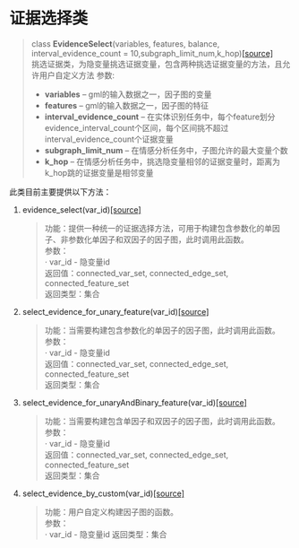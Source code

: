 # 证据选择类
> class **EvidenceSelect**(variables, features, balance, interval_evidence_count = 10,subgraph_limit_num,k_hop)[[source]](../evidence_select.py)  
挑选证据类，为隐变量挑选证据变量，包含两种挑选证据变量的方法，且允许用户自定义方法
>参数: 
> - **variables** – gml的输入数据之一，因子图的变量
> - **features** –  gml的输入数据之一，因子图的特征
> - **interval_evidence_count** – 在实体识别任务中，每个feature划分evidence_interval_count个区间，每个区间挑不超过interval_evidence_count个证据变量
> - **subgraph_limit_num** –  在情感分析任务中，子图允许的最大变量个数
> - **k_hop** –  在情感分析任务中，挑选隐变量相邻的证据变量时，距离为k_hop跳的证据变量是相邻变量

此类目前主要提供以下方法：
1. evidence_select(var_id)[[source]](../evidence_select.py)
   >功能：提供一种统一的证据选择方法，可用于构建包含参数化的单因子、非参数化单因子和双因子的因子图，此时调用此函数。  
   >参数：  
   > · var_id - 隐变量id  
   >返回值：connected_var_set, connected_edge_set, connected_feature_set  
   >返回类型：集合

2. select_evidence_for_unary_feature(var_id)[[source]](../evidence_select.py)
   >功能：当需要构建包含参数化的单因子的因子图，此时调用此函数。  
   >参数：  
   > · var_id - 隐变量id  
   >返回值：connected_var_set, connected_edge_set, connected_feature_set  
   >返回类型：集合

3. select_evidence_for_unaryAndBinary_feature(var_id)[[source]](../evidence_select.py)

   >功能：当需要构建包含单因子和双因子的因子图，此时调用此函数。  
   >参数：  
   > · var_id - 隐变量id  
   >返回值：connected_var_set, connected_edge_set, connected_feature_set  
   >返回类型：集合
4. select_evidence_by_custom(var_id)[[source]](../evidence_select.py)

   >功能：用户自定义构建因子图的函数。  
   >参数：  
   > · var_id - 隐变量id 
   >返回类型：集合

